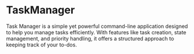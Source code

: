 # TaskManager
Task Manager is a simple yet powerful command-line application designed to help you manage tasks efficiently. With features like task creation, state management, and priority handling, it offers a structured approach to keeping track of your to-dos.
